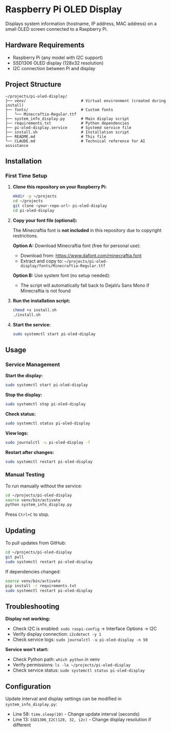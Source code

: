 # Raspberry Pi OLED Display

Displays system information (hostname, IP address, MAC address) on a small OLED screen connected to a Raspberry Pi.

## Hardware Requirements

- Raspberry Pi (any model with I2C support)
- SSD1306 OLED display (128x32 resolution)
- I2C connection between Pi and display

## Project Structure

```
~/projects/pi-oled-display/
├── venv/                        # Virtual environment (created during install)
├── fonts/                       # Custom fonts
│   └── Minecraftia-Regular.ttf
├── system_info_display.py       # Main display script
├── requirements.txt             # Python dependencies
├── pi-oled-display.service      # Systemd service file
├── install.sh                   # Installation script
├── README.md                    # This file
└── CLAUDE.md                    # Technical reference for AI assistance
```

## Installation

### First Time Setup

1. **Clone this repository on your Raspberry Pi:**
   ```bash
   mkdir -p ~/projects
   cd ~/projects
   git clone <your-repo-url> pi-oled-display
   cd pi-oled-display
   ```

2. **Copy your font file (optional):**

   The Minecraftia font is **not included** in this repository due to copyright restrictions.

   **Option A:** Download Minecraftia font (free for personal use):
   - Download from: https://www.dafont.com/minecraftia.font
   - Extract and copy to: `~/projects/pi-oled-display/fonts/Minecraftia-Regular.ttf`

   **Option B:** Use system font (no setup needed):
   - The script will automatically fall back to DejaVu Sans Mono if Minecraftia is not found

3. **Run the installation script:**
   ```bash
   chmod +x install.sh
   ./install.sh
   ```

4. **Start the service:**
   ```bash
   sudo systemctl start pi-oled-display
   ```

## Usage

### Service Management

**Start the display:**
```bash
sudo systemctl start pi-oled-display
```

**Stop the display:**
```bash
sudo systemctl stop pi-oled-display
```

**Check status:**
```bash
sudo systemctl status pi-oled-display
```

**View logs:**
```bash
sudo journalctl -u pi-oled-display -f
```

**Restart after changes:**
```bash
sudo systemctl restart pi-oled-display
```

### Manual Testing

To run manually without the service:
```bash
cd ~/projects/pi-oled-display
source venv/bin/activate
python system_info_display.py
```

Press `Ctrl+C` to stop.

## Updating

To pull updates from GitHub:

```bash
cd ~/projects/pi-oled-display
git pull
sudo systemctl restart pi-oled-display
```

If dependencies changed:
```bash
source venv/bin/activate
pip install -r requirements.txt
sudo systemctl restart pi-oled-display
```

## Troubleshooting

**Display not working:**
- Check I2C is enabled: `sudo raspi-config` → Interface Options → I2C
- Verify display connection: `i2cdetect -y 1`
- Check service logs: `sudo journalctl -u pi-oled-display -n 50`

**Service won't start:**
- Check Python path: `which python` in venv
- Verify permissions: `ls -la ~/projects/pi-oled-display`
- Check service status: `sudo systemctl status pi-oled-display`

## Configuration

Update interval and display settings can be modified in `system_info_display.py`:
- Line 58: `time.sleep(10)` - Change update interval (seconds)
- Line 13: `SSD1306_I2C(128, 32, i2c)` - Change display resolution if different
